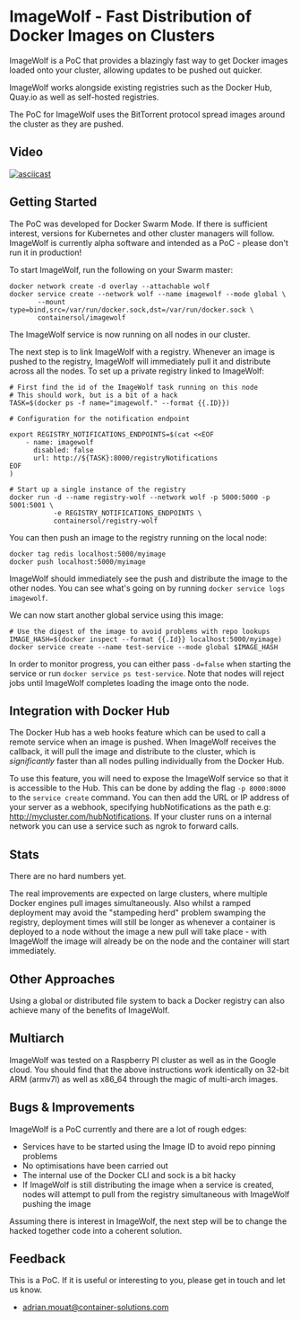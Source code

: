 ImageWolf - Fast Distribution of Docker Images on Clusters
==========================================================

ImageWolf is a PoC that provides a blazingly fast way to get Docker images
loaded onto your cluster, allowing updates to be pushed out quicker.

ImageWolf works alongside existing registries such as the Docker Hub, Quay.io
as well as self-hosted registries. 

The PoC for ImageWolf uses the BitTorrent protocol spread images around the
cluster as they are pushed.

## Video

[![asciicast](https://asciinema.org/a/DowEjf7Inqhtu4ZQsvZfA2b0j.png)](https://asciinema.org/a/DowEjf7Inqhtu4ZQsvZfA2b0j)

## Getting Started

The PoC was developed for Docker Swarm Mode. If there is sufficient interest,
versions for Kubernetes and other cluster managers will follow. ImageWolf is
currently alpha software and intended as a PoC - please don't run it in
production!

To start ImageWolf, run the following on your Swarm master:

```
docker network create -d overlay --attachable wolf
docker service create --network wolf --name imagewolf --mode global \
       --mount type=bind,src=/var/run/docker.sock,dst=/var/run/docker.sock \
       containersol/imagewolf
```

The ImageWolf service is now running on all nodes in our cluster.

The next step is to link ImageWolf with a registry. Whenever an image is pushed to
the registry, ImageWolf will immediately pull it and distribute across all the
nodes. To set up a private registry linked to ImageWolf:


```
# First find the id of the ImageWolf task running on this node
# This should work, but is a bit of a hack
TASK=$(docker ps -f name="imagewolf." --format {{.ID}})

# Configuration for the notification endpoint

export REGISTRY_NOTIFICATIONS_ENDPOINTS=$(cat <<EOF
    - name: imagewolf
      disabled: false
      url: http://${TASK}:8000/registryNotifications
EOF
)

# Start up a single instance of the registry
docker run -d --name registry-wolf --network wolf -p 5000:5000 -p 5001:5001 \
           -e REGISTRY_NOTIFICATIONS_ENDPOINTS \
           containersol/registry-wolf
```


You can then push an image to the registry running on the local node:

```
docker tag redis localhost:5000/myimage
docker push localhost:5000/myimage
```

ImageWolf should immediately see the push and distribute the image to the other
nodes. You can see what's going on by running `docker service logs imagewolf`.

We can now start another global service using this image:

```
# Use the digest of the image to avoid problems with repo lookups
IMAGE_HASH=$(docker inspect --format {{.Id}} localhost:5000/myimage)
docker service create --name test-service --mode global $IMAGE_HASH
```

In order to monitor progress, you can either pass `-d=false` when starting the
service or run `docker service ps test-service`. Note that nodes will reject
jobs until ImageWolf completes loading the image onto the node.

## Integration with Docker Hub

The Docker Hub has a web hooks feature which can be used to call a remote
service when an image is pushed. When ImageWolf receives the callback, it will
pull the image and distribute to the cluster, which is *significantly*
faster than all nodes pulling individually from the Docker Hub.

To use this feature, you will need to expose the ImageWolf service so that it is
accessible to the Hub. This can be done by adding the flag `-p 8000:8000` to the
`service create` command. You can then add the URL or IP address of your server
as a webhook, specifying hubNotifications as the path e.g:
http://mycluster.com/hubNotifications. If your cluster runs on a internal
network you can use a service such as ngrok to forward calls.

## Stats

There are no hard numbers yet.

The real improvements are expected on large clusters, where multiple Docker
engines pull images simultaneously. Also whilst a ramped deployment may avoid
the "stampeding herd" problem swamping the registry, deployment times will still
be longer as whenever a container is deployed to a node without the image a new
pull will take place - with ImageWolf the image will already be on the node and
the container will start immediately.

## Other Approaches

Using a global or distributed file system to back a Docker registry can also
achieve many of the benefits of ImageWolf. 

## Multiarch

ImageWolf was tested on a Raspberry PI cluster as well as in the Google cloud. You
should find that the above instructions work identically on 32-bit ARM (armv7l)
as well as x86_64 through the magic of multi-arch images.

## Bugs & Improvements

ImageWolf is a PoC currently and there are a lot of rough edges:

 - Services have to be started using the Image ID to avoid repo pinning problems
 - No optimisations have been carried out
 - The internal use of the Docker CLI and sock is a bit hacky
 - If ImageWolf is still distributing the image when a service is created, nodes
   will attempt to pull from the registry simultaneous with ImageWolf pushing
   the image

Assuming there is interest in ImageWolf, the next step will be to change the hacked
together code into a coherent solution.

## Feedback

This is a PoC. If it is useful or interesting to you, please get in touch and
let us know.

 - adrian.mouat@container-solutions.com

